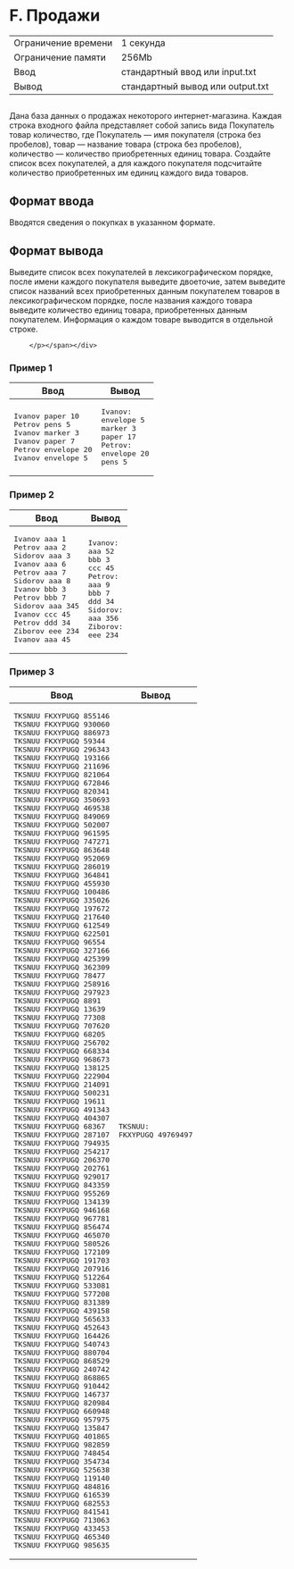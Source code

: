 <div class="problem-statement">
   <div class="header">
      <h1 class="title">F. Продажи</h1>
      <table>
         <tr class="time-limit">
            <td class="property-title">Ограничение времени</td>
            <td>1&nbsp;секунда</td>
         </tr>
         <tr class="memory-limit">
            <td class="property-title">Ограничение памяти</td>
            <td>256Mb</td>
         </tr>
         <tr class="input-file">
            <td class="property-title">Ввод</td>
            <td colspan="1">стандартный ввод или input.txt</td>
         </tr>
         <tr class="output-file">
            <td class="property-title">Вывод</td>
            <td colspan="1">стандартный вывод или output.txt</td>
         </tr>
      </table>
   </div>
   <h2></h2>
   <div class="legend"><span style="">
         <p>Дана база данных о продажах некоторого интернет-магазина. Каждая строка входного файла представляет собой запись вида Покупатель
            товар количество, где Покупатель&nbsp;— имя покупателя (строка без пробелов), товар&nbsp;— название товара (строка без пробелов), количество&nbsp;—
            количество приобретенных единиц товара. Создайте список всех покупателей, а для каждого покупателя подсчитайте количество
            приобретенных им единиц каждого вида товаров. 
         </p></span></div>
   <h2>Формат ввода</h2>
   <div class="input-specification"><span style="">
         <p>Вводятся сведения о покупках в указанном формате. 
         </p></span></div>
   <h2>Формат вывода</h2>
   <div class="output-specification"><span style="">
         <p>Выведите список всех покупателей в лексикографическом порядке, после имени каждого покупателя выведите двоеточие, затем выведите
            список названий всех приобретенных данным покупателем товаров в лексикографическом порядке, после названия каждого товара
            выведите количество единиц товара, приобретенных данным покупателем. Информация о каждом товаре выводится в отдельной строке.
            
         </p></span></div>
   <h3>Пример 1</h3>
   <table class="sample-tests">
      <thead>
         <tr>
            <th>Ввод</th>
            <th>Вывод</th>
         </tr>
      </thead>
      <tbody>
         <tr>
            <td><pre>Ivanov paper 10
Petrov pens 5
Ivanov marker 3
Ivanov paper 7
Petrov envelope 20
Ivanov envelope 5
</pre></td>
            <td><pre>Ivanov:
envelope 5
marker 3
paper 17
Petrov:
envelope 20
pens 5
</pre></td>
         </tr>
      </tbody>
   </table>
   <h3>Пример 2</h3>
   <table class="sample-tests">
      <thead>
         <tr>
            <th>Ввод</th>
            <th>Вывод</th>
         </tr>
      </thead>
      <tbody>
         <tr>
            <td><pre>Ivanov aaa 1
Petrov aaa 2
Sidorov aaa 3
Ivanov aaa 6
Petrov aaa 7
Sidorov aaa 8
Ivanov bbb 3
Petrov bbb 7
Sidorov aaa 345
Ivanov ccc 45
Petrov ddd 34
Ziborov eee 234
Ivanov aaa 45
</pre></td>
            <td><pre>Ivanov:
aaa 52
bbb 3
ccc 45
Petrov:
aaa 9
bbb 7
ddd 34
Sidorov:
aaa 356
Ziborov:
eee 234
</pre></td>
         </tr>
      </tbody>
   </table>
   <h3>Пример 3</h3>
   <table class="sample-tests">
      <thead>
         <tr>
            <th>Ввод</th>
            <th>Вывод</th>
         </tr>
      </thead>
      <tbody>
         <tr>
            <td><pre>TKSNUU FKXYPUGQ 855146
TKSNUU FKXYPUGQ 930060
TKSNUU FKXYPUGQ 886973
TKSNUU FKXYPUGQ 59344
TKSNUU FKXYPUGQ 296343
TKSNUU FKXYPUGQ 193166
TKSNUU FKXYPUGQ 211696
TKSNUU FKXYPUGQ 821064
TKSNUU FKXYPUGQ 672846
TKSNUU FKXYPUGQ 820341
TKSNUU FKXYPUGQ 350693
TKSNUU FKXYPUGQ 469538
TKSNUU FKXYPUGQ 849069
TKSNUU FKXYPUGQ 502007
TKSNUU FKXYPUGQ 961595
TKSNUU FKXYPUGQ 747271
TKSNUU FKXYPUGQ 863648
TKSNUU FKXYPUGQ 952069
TKSNUU FKXYPUGQ 286019
TKSNUU FKXYPUGQ 364841
TKSNUU FKXYPUGQ 455930
TKSNUU FKXYPUGQ 100486
TKSNUU FKXYPUGQ 335026
TKSNUU FKXYPUGQ 197672
TKSNUU FKXYPUGQ 217640
TKSNUU FKXYPUGQ 612549
TKSNUU FKXYPUGQ 622501
TKSNUU FKXYPUGQ 96554
TKSNUU FKXYPUGQ 327166
TKSNUU FKXYPUGQ 425399
TKSNUU FKXYPUGQ 362309
TKSNUU FKXYPUGQ 78477
TKSNUU FKXYPUGQ 258916
TKSNUU FKXYPUGQ 297923
TKSNUU FKXYPUGQ 8891
TKSNUU FKXYPUGQ 13639
TKSNUU FKXYPUGQ 77308
TKSNUU FKXYPUGQ 707620
TKSNUU FKXYPUGQ 68205
TKSNUU FKXYPUGQ 256702
TKSNUU FKXYPUGQ 668334
TKSNUU FKXYPUGQ 968673
TKSNUU FKXYPUGQ 138125
TKSNUU FKXYPUGQ 222904
TKSNUU FKXYPUGQ 214091
TKSNUU FKXYPUGQ 500231
TKSNUU FKXYPUGQ 19611
TKSNUU FKXYPUGQ 491343
TKSNUU FKXYPUGQ 404307
TKSNUU FKXYPUGQ 68367
TKSNUU FKXYPUGQ 287107
TKSNUU FKXYPUGQ 794935
TKSNUU FKXYPUGQ 254217
TKSNUU FKXYPUGQ 206370
TKSNUU FKXYPUGQ 202761
TKSNUU FKXYPUGQ 929017
TKSNUU FKXYPUGQ 843359
TKSNUU FKXYPUGQ 955269
TKSNUU FKXYPUGQ 134139
TKSNUU FKXYPUGQ 946168
TKSNUU FKXYPUGQ 967781
TKSNUU FKXYPUGQ 856474
TKSNUU FKXYPUGQ 465070
TKSNUU FKXYPUGQ 580526
TKSNUU FKXYPUGQ 172109
TKSNUU FKXYPUGQ 191703
TKSNUU FKXYPUGQ 207916
TKSNUU FKXYPUGQ 512264
TKSNUU FKXYPUGQ 533081
TKSNUU FKXYPUGQ 577208
TKSNUU FKXYPUGQ 831389
TKSNUU FKXYPUGQ 439158
TKSNUU FKXYPUGQ 565633
TKSNUU FKXYPUGQ 452643
TKSNUU FKXYPUGQ 164426
TKSNUU FKXYPUGQ 540743
TKSNUU FKXYPUGQ 880704
TKSNUU FKXYPUGQ 868529
TKSNUU FKXYPUGQ 240742
TKSNUU FKXYPUGQ 868865
TKSNUU FKXYPUGQ 910442
TKSNUU FKXYPUGQ 146737
TKSNUU FKXYPUGQ 820984
TKSNUU FKXYPUGQ 660948
TKSNUU FKXYPUGQ 957975
TKSNUU FKXYPUGQ 135847
TKSNUU FKXYPUGQ 401865
TKSNUU FKXYPUGQ 982859
TKSNUU FKXYPUGQ 748454
TKSNUU FKXYPUGQ 354734
TKSNUU FKXYPUGQ 525638
TKSNUU FKXYPUGQ 119140
TKSNUU FKXYPUGQ 484816
TKSNUU FKXYPUGQ 616539
TKSNUU FKXYPUGQ 682553
TKSNUU FKXYPUGQ 841541
TKSNUU FKXYPUGQ 713063
TKSNUU FKXYPUGQ 433453
TKSNUU FKXYPUGQ 465340
TKSNUU FKXYPUGQ 985635
</pre></td>
            <td><pre>TKSNUU:
FKXYPUGQ 49769497
</pre></td>
         </tr>
      </tbody>
   </table>
</div></div>
